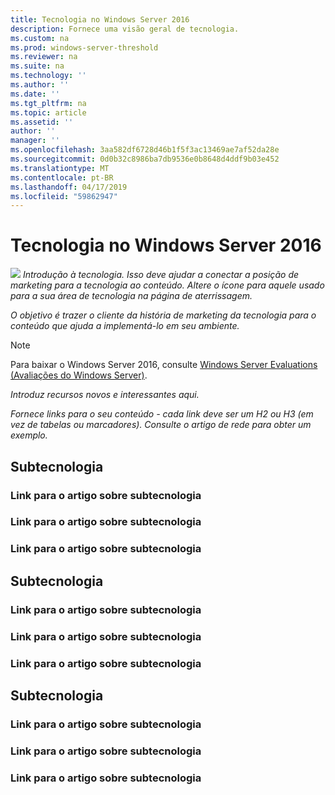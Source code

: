 ```yaml
---
title: Tecnologia no Windows Server 2016
description: Fornece uma visão geral de tecnologia.
ms.custom: na
ms.prod: windows-server-threshold
ms.reviewer: na
ms.suite: na
ms.technology: ''
ms.author: ''
ms.date: ''
ms.tgt_pltfrm: na
ms.topic: article
ms.assetid: ''
author: ''
manager: ''
ms.openlocfilehash: 3aa582df6728d46b1f5f3ac13469ae7af52da28e
ms.sourcegitcommit: 0d0b32c8986ba7db9536e0b8648d4ddf9b03e452
ms.translationtype: MT
ms.contentlocale: pt-BR
ms.lasthandoff: 04/17/2019
ms.locfileid: "59862947"
---
```

# <a name="technology-in-windows-server-2016"></a>Tecnologia no Windows Server 2016 

<img src="media/6-networking.png" style='align:left'> *Introdução à tecnologia. Isso deve ajudar a conectar a posição de marketing para a tecnologia ao conteúdo. Altere o ícone para aquele usado para a sua área de tecnologia na página de aterrissagem.*

*O objetivo é trazer o cliente da história de marketing da tecnologia para o conteúdo que ajuda a implementá-lo em seu ambiente.*



>[!Note]
> Para baixar o Windows Server 2016, consulte [Windows Server Evaluations (Avaliações do Windows Server)](https://www.microsoft.com/evalcenter/evaluate-windows-server-2016).

*Introduz recursos novos e interessantes aqui.*

*Fornece links para o seu conteúdo - cada link deve ser um H2 ou H3 (em vez de tabelas ou marcadores). Consulte o artigo de rede para obter um exemplo.*
## <a name="sub-technology"></a>Subtecnologia

### <a name="link-to-article-about-sub-technology"></a>Link para o artigo sobre subtecnologia

### <a name="link-to-article-about-sub-technology"></a>Link para o artigo sobre subtecnologia

### <a name="link-to-article-about-sub-technology"></a>Link para o artigo sobre subtecnologia

## <a name="sub-technology"></a>Subtecnologia

### <a name="link-to-article-about-sub-technology"></a>Link para o artigo sobre subtecnologia

### <a name="link-to-article-about-sub-technology"></a>Link para o artigo sobre subtecnologia

### <a name="link-to-article-about-sub-technology"></a>Link para o artigo sobre subtecnologia
## <a name="sub-technology"></a>Subtecnologia

### <a name="link-to-article-about-sub-technology"></a>Link para o artigo sobre subtecnologia

### <a name="link-to-article-about-sub-technology"></a>Link para o artigo sobre subtecnologia

### <a name="link-to-article-about-sub-technology"></a>Link para o artigo sobre subtecnologia
